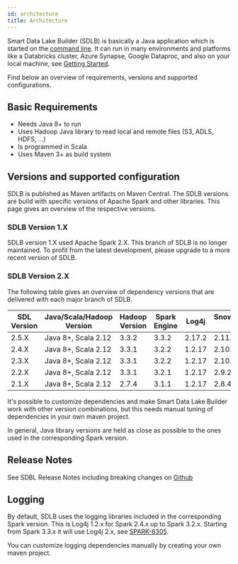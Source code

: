 ```yaml
---
id: architecture
title: Architecture
---
```


Smart Data Lake Builder (SDLB) is basically a Java application which is started on the [command line](reference/commandLine.md).
It can run in many environments and platforms like a Databricks cluster, Azure Synapse, Google Dataproc, and also on your local machine, see [Getting Started](getting-started/setup).

Find below an overview of requirements, versions and supported configurations.

## Basic Requirements
- Needs Java 8+ to run
- Uses Hadoop Java library to read local and remote files (S3, ADLS, HDFS, ...)
- Is programmed in Scala
- Uses Maven 3+ as build system

## Versions and supported configuration
SDLB is published as Maven artifacts on Maven Central. 
The SDLB versions are build with specific versions of Apache Spark and other libraries.
This page gives an overview of the respective versions.

### SDLB Version 1.X
SDLB version 1.X used Apache Spark 2.X. 
This branch of SDLB is no longer maintained.
To profit from the latest development, please upgrade to a more recent version of SDLB.

### SDLB Version 2.X

The following table gives an overview of dependency versions that are delivered with each major branch of SDLB.

| SDL Version | Java/Scala/Hadoop Version | Hadoop Version | Spark Engine     | Log4j  | Snowflake/Snowpark Engine | Delta Lake  | Iceberg |
|-------------|---------------------------|----------------|------------------|--------|---------------------------|-------------|---------|
| 2.5.X       | Java 8+, Scala 2.12       | 3.3.2          | 3.3.2            | 2.17.2 | 2.11.0 / 1.6.2            | 2.2.0       | 1.1.0   |
| 2.4.X       | Java 8+, Scala 2.12       | 3.3.1          | 3.2.2            | 1.2.17 | 2.10.0 / 1.2.0            | 2.0.0       | -       |
| 2.3.X       | Java 8+, Scala 2.12       | 3.3.1          | 3.2.2            | 1.2.17 | 2.10.0 / 1.2.0            | 2.0.0       | -       |
| 2.2.X       | Java 8+, Scala 2.12       | 3.3.1          | 3.2.1            | 1.2.17 | 2.9.2 / 0.11.0            | 1.1.0       | -       |
| 2.1.X       | Java 8+, Scala 2.12       | 2.7.4          | 3.1.1            | 1.2.17 | 2.8.4                     | 1.0.0       | -       |


It's possible to customize dependencies and make Smart Data Lake Builder work with other version combinations, but this needs manual tuning of dependencies in your own maven project.

In general, Java library versions are held as close as possible to the ones used in the corresponding Spark version.

## Release Notes

See SDBL Release Notes including breaking changes on [Github](https://github.com/smart-data-lake/smart-data-lake/releases)

## Logging
By default, SDLB uses the logging libraries included in the corresponding Spark version. This is Log4j 1.2.x for Spark 2.4.x up to Spark 3.2.x.
Starting from Spark 3.3.x it will use Log4j 2.x, see [SPARK-6305](https://issues.apache.org/jira/browse/SPARK-6305).

You can customize logging dependencies manually by creating your own maven project.

